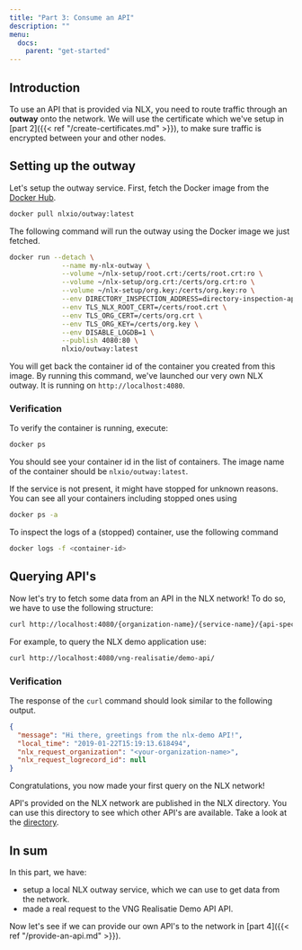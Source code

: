 ```yaml
---
title: "Part 3: Consume an API"
description: ""
menu:
  docs:
    parent: "get-started"
---
```


## Introduction

To use an API that is provided via NLX, you need to route traffic through an **outway** onto the network.
We will use the certificate which we've setup in [part 2]({{< ref "/create-certificates.md" >}}), to make sure traffic is encrypted between your and other nodes.

## Setting up the outway

Let's setup the outway service. First, fetch the Docker image from the [Docker Hub](https://hub.docker.com/u/nlxio).
    
```bash
docker pull nlxio/outway:latest
```

The following command will run the outway using the Docker image we just fetched.

```bash
docker run --detach \
             --name my-nlx-outway \
             --volume ~/nlx-setup/root.crt:/certs/root.crt:ro \
             --volume ~/nlx-setup/org.crt:/certs/org.crt:ro \
             --volume ~/nlx-setup/org.key:/certs/org.key:ro \
             --env DIRECTORY_INSPECTION_ADDRESS=directory-inspection-api.demo.nlx.io:443 \
             --env TLS_NLX_ROOT_CERT=/certs/root.crt \
             --env TLS_ORG_CERT=/certs/org.crt \
             --env TLS_ORG_KEY=/certs/org.key \
             --env DISABLE_LOGDB=1 \
             --publish 4080:80 \
             nlxio/outway:latest
```

You will get back the container id of the container you created from this image.
By running this command, we've launched our very own NLX outway. It is running on `http://localhost:4080`.

### Verification

To verify the container is running, execute:

```bash
docker ps
```

You should see your container id in the list of containers. The image name  of the container should be `nlxio/outway:latest`.

If the service is not present, it might have stopped for unknown reasons. You can see all your containers including stopped ones using

```bash
docker ps -a
```

To inspect the logs of a (stopped) container, use the following command

```bash
docker logs -f <container-id>
```

## Querying API's

Now let's try to fetch some data from an API in the NLX network!
To do so, we have to use the following structure:

```bash
curl http://localhost:4080/{organization-name}/{service-name}/{api-specific-path}
```

For example, to query the NLX demo application use:

```bash
curl http://localhost:4080/vng-realisatie/demo-api/
```

### Verification

The response of the `curl` command should look similar to the following output.

```json
{
  "message": "Hi there, greetings from the nlx-demo API!", 
  "local_time": "2019-01-22T15:19:13.618494", 
  "nlx_request_organization": "<your-organization-name>", 
  "nlx_request_logrecord_id": null
}
```

Congratulations, you now made your first query on the NLX network!

API's provided on the NLX network are published in the NLX directory. You can use this directory to see which other API's are available. 
Take a look at the [directory](https://directory.nlx.io).

## In sum
    
In this part, we have:

- setup a local NLX outway service, which we can use to get data from the network.
- made a real request to the VNG Realisatie Demo API API.

Now let's see if we can provide our own API's to the network in [part 4]({{< ref "/provide-an-api.md" >}}). 
